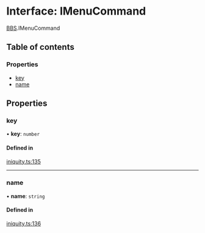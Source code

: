 # Interface: IMenuCommand

[BBS](../modules/BBS.md).IMenuCommand

## Table of contents

### Properties

- [key](BBS.IMenuCommand.md#key)
- [name](BBS.IMenuCommand.md#name)

## Properties

### key

• **key**: `number`

#### Defined in

[iniquity.ts:135](https://github.com/iniquitybbs/iniquity/blob/fe27628/packages/core/src/iniquity.ts#L135)

___

### name

• **name**: `string`

#### Defined in

[iniquity.ts:136](https://github.com/iniquitybbs/iniquity/blob/fe27628/packages/core/src/iniquity.ts#L136)
